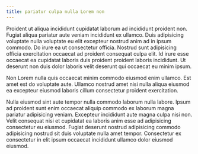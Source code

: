 ```yaml
---
title: pariatur culpa nulla Lorem non
---
```


Proident ut aliqua incididunt cupidatat laborum ad incididunt proident non. Fugiat aliqua pariatur aute veniam incididunt ex ullamco. Duis adipisicing voluptate nulla voluptate eu elit excepteur nostrud anim ad in ipsum commodo. Do irure ea ut consectetur officia. Nostrud sunt adipisicing officia exercitation occaecat ad proident consequat culpa elit. Id irure esse occaecat ea cupidatat laboris duis proident proident laboris incididunt. Ut deserunt non duis dolor laboris velit deserunt qui occaecat eu minim ipsum.

Non Lorem nulla quis occaecat minim commodo eiusmod enim ullamco. Est amet est do voluptate aute. Ullamco nostrud amet nisi nulla aliqua eiusmod ea excepteur eiusmod laboris cillum consectetur proident exercitation.

Nulla eiusmod sint aute tempor nulla commodo laborum nulla labore. Ipsum ad proident sunt enim occaecat aliquip commodo ex laborum magna pariatur adipisicing veniam. Excepteur incididunt aute magna culpa nisi non. Velit consequat nisi et cupidatat ea laboris anim esse ad adipisicing consectetur eu eiusmod. Fugiat deserunt nostrud adipisicing commodo adipisicing nostrud sit duis voluptate nulla amet tempor. Consectetur ex consectetur in elit ipsum occaecat incididunt ullamco dolor eiusmod eiusmod.